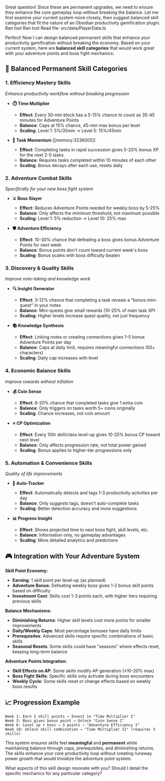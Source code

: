 Great question! Since these are permanent upgrades, we need to ensure they enhance the core gameplay loop without breaking the balance. Let me first examine your current system more closely, then suggest balanced skill categories that fit the nature of an Obsidian productivity gamification plugin.
Ran tool
Ran tool
Read file: src/data/PlayerData.ts

Perfect! Now I can design balanced permanent skills that enhance your productivity gamification without breaking the economy. Based on your current system, here are **balanced skill categories** that would work great with your adventure points and boss fight mechanics:

## **🎯 Balanced Permanent Skill Categories**

### **1. Efficiency Mastery Skills**
*Enhance productivity workflow without breaking progression*

- **⏱️ Time Multiplier** 
  - **Effect**: Every 30-min block has a 5-15% chance to count as 35-45 minutes for Adventure Points
  - **Balance**: Caps at 15% chance, 45-min max bonus per level
  - **Scaling**: Level 1: 5%/35min → Level 5: 15%/45min

- **📝 Task Momentum** [[memory:3236005]]
  - **Effect**: Completing tasks in rapid succession gives 5-20% bonus XP for the next 2-5 tasks
  - **Balance**: Requires tasks completed within 10 minutes of each other
  - **Scaling**: Bonus decays after each use, resets daily

### **2. Adventure Combat Skills**
*Specifically for your new boss fight system*

- **⚔️ Boss Slayer**
  - **Effect**: Reduces Adventure Points needed for weekly boss by 5-25%
  - **Balance**: Only affects the minimum threshold, not maximum possible
  - **Scaling**: Level 1: 5% reduction → Level 10: 25% max

- **🛡️ Adventure Efficiency**
  - **Effect**: 10-30% chance that defeating a boss gives bonus Adventure Points for next week
  - **Balance**: Bonus points don't count toward current week's boss
  - **Scaling**: Bonus scales with boss difficulty beaten

### **3. Discovery & Quality Skills**
*Improve note-taking and knowledge work*

- **🔍 Insight Generator**
  - **Effect**: 3-12% chance that completing a task reveals a "bonus mini-quest" in your notes
  - **Balance**: Mini-quests give small rewards (10-25% of main task XP)
  - **Scaling**: Higher levels increase quest quality, not just frequency

- **📚 Knowledge Synthesis**
  - **Effect**: Linking notes or creating connections gives 1-5 bonus Adventure Points per day
  - **Balance**: Caps at daily limit, requires meaningful connections (50+ characters)
  - **Scaling**: Daily cap increases with level

### **4. Economic Balance Skills** 
*Improve rewards without inflation*

- **💰 Coin Sense**
  - **Effect**: 8-20% chance that completed tasks give 1 extra coin
  - **Balance**: Only triggers on tasks worth 5+ coins originally
  - **Scaling**: Chance increases, not coin amount

- **⭐ CP Optimization**
  - **Effect**: Every 10th skill/class level-up gives 10-25% bonus CP toward next level
  - **Balance**: Only affects progression rate, not total power gained
  - **Scaling**: Bonus applies to higher-tier progressions only

### **5. Automation & Convenience Skills**
*Quality of life improvements*

- **🤖 Auto-Tracker**
  - **Effect**: Automatically detects and tags 1-3 productivity activities per day
  - **Balance**: Only suggests tags, doesn't auto-complete tasks
  - **Scaling**: Better detection accuracy and more suggestions

- **📊 Progress Insight**
  - **Effect**: Shows projected time to next boss fight, skill levels, etc.
  - **Balance**: Information only, no gameplay advantages
  - **Scaling**: More detailed analytics and predictions

## **🎮 Integration with Your Adventure System**

**Skill Point Economy:**
- **Earning**: 1 skill point per level-up (as planned)
- **Adventure Bonus**: Defeating weekly boss gives 1-2 bonus skill points based on difficulty
- **Investment Cost**: Skills cost 1-3 points each, with higher tiers requiring previous skills

**Balance Mechanisms:**
- **Diminishing Returns**: Higher skill levels cost more points for smaller improvements
- **Daily/Weekly Caps**: Most percentage bonuses have daily limits
- **Prerequisites**: Advanced skills require specific combinations of basic skills
- **Seasonal Resets**: Some skills could have "seasons" where effects reset, keeping long-term balance

**Adventure Points Integration:**
- **Skill Effects on AP**: Some skills modify AP generation (±10-20% max)
- **Boss Fight Skills**: Specific skills only activate during boss encounters
- **Weekly Cycle**: Some skills reset or change effects based on weekly boss results

## **📈 Progression Example**

```
Week 1: Earn 2 skill points → Invest in "Time Multiplier I" 
Week 3: Boss gives bonus point → Unlock "Coin Sense I"
Week 6: Level up + boss → 3 points → "Adventure Efficiency I"
Week 10: Unlock skill combination → "Time Multiplier II" (requires 3 skills)
```

This system ensures skills feel **meaningful** and **permanent** while maintaining balance through caps, prerequisites, and diminishing returns. The skills enhance your core productivity loop without creating runaway power growth that would trivialize the adventure point system.

What aspects of this skill design resonate with you? Should I detail the specific mechanics for any particular category?
